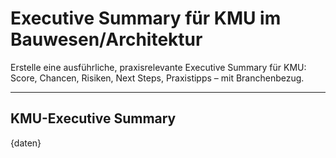# Executive Summary für KMU im Bauwesen/Architektur

Erstelle eine ausführliche, praxisrelevante Executive Summary für KMU: Score, Chancen, Risiken, Next Steps, Praxistipps – mit Branchenbezug.

---

## KMU-Executive Summary

{daten}
